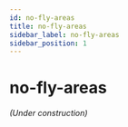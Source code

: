 ```yaml
---
id: no-fly-areas
title: no-fly-areas
sidebar_label: no-fly-areas
sidebar_position: 1
---
```


# no-fly-areas

*(Under construction)*
